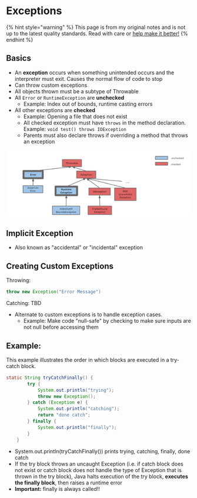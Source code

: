 # Exceptions

{% hint style="warning" %}
This page is from my original notes and is not up to the latest quality standards. Read with care or [help make it better!](https://github.com/64bitpandas/cs61b-notes/pulls)
{% endhint %}

## Basics

* An **exception** occurs when something unintended occurs and the interpreter must exit. Causes the normal flow of code to stop
* Can throw custom exceptions
* All objects thrown must be a subtype of Throwable
* All `Error` or `RuntimeException` are **unchecked**
  * Example: Index out of bounds, runtime casting errors
* All other exceptions are **checked**
  * Example: Opening a file that does not exist
  * All checked exception must have `throws` in the method declaration. Example: `void test() throws IOException`
  * Parents must also declare throws if overriding a method that throws an exception

![Some of the more common Exception types in Java.](../.gitbook/assets/image%20%2867%29.png)

## Implicit Exception

* Also known as "accidental" or "incidental" exception

## Creating Custom Exceptions

Throwing:

```java
throw new Exception("Error Message")
```

Catching: TBD

* Alternate to custom exceptions is to handle exception cases.
  * Example: Make code "null-safe" by checking to make sure inputs are not null before accessing them

## Example:

This example illustrates the order in which blocks are executed in a try-catch block.

```java
static String tryCatchFinally() {
        try {
            System.out.println("trying");
            throw new Exception();
        } catch (Exception e) {
            System.out.println("catching");
            return "done catch";
        } finally {
            System.out.println("finally");
        }
    }
```

* System.out.println\(tryCatchFinally\(\)\) prints trying, catching, finally, done catch
* If the try block throws an uncaught Exception \(i.e. if catch block does not exist or catch block does not handle the type of Exception that is thrown in the try block\), Java halts execution of the try block, **executes the finally block**, then raises a runtime error 
* **Important:** finally is always called!!

